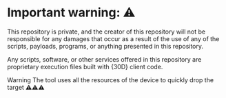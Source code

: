# Important warning: ⚠️
This repository is private, and the creator of this repository will not be responsible for any damages that occur as a result of the use of any of the scripts, payloads, programs, or anything presented in this repository.

Any scripts, software, or other services offered in this repository are proprietary execution files built with {30D} client code.

Warning The tool uses all the resources of the device to quickly drop the target ⚠️⚠️⚠️
